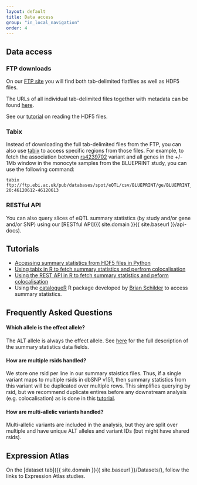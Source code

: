 ```yaml
---
layout: default
title: Data access
group: "in_local_navigation"
order: 4
---
```


## Data access

### FTP downloads

On our [FTP site](ftp://ftp.ebi.ac.uk/pub/databases/spot/eQTL) you will find both tab-delimited flatfiles as well as HDF5 files. 

The URLs of all individual tab-delimited files together with metadata can be found [here](https://github.com/kauralasoo/eQTL-Catalogue-resources/blob/master/tabix/).

See our [tutorial](https://github.com/EBISPOT/SumStats/blob/eqtls/querying_hdf5_basics.ipynb) on reading the HDF5 files.

### Tabix

Instead of downloading the full tab-delimited files from the FTP, you can also use [tabix](http://www.htslib.org/doc/tabix.1.html) to access specific regions from those files. For example, to fetch the association between [rs4239702](http://www.ensembl.org/Homo_sapiens/Variation/Explore?r=20:46120112-46121112;v=rs4239702;vdb=variation;vf=528871173) variant and all genes in the +/- 1Mb window in the monocyte samples from the BLUEPRINT study, you can use the following command:

```console
tabix ftp://ftp.ebi.ac.uk/pub/databases/spot/eQTL/csv/BLUEPRINT/ge/BLUEPRINT_ge_monocyte.all.tsv.gz 20:46120612-46120613
```

### RESTful API

You can also query slices of eQTL summary statistics (by study and/or gene and/or SNP) using our [RESTful API]({{ site.domain }}{{ site.baseurl }}/api-docs).

## Tutorials

* [Accessing summary statistics from HDF5 files in Python](https://github.com/EBISPOT/SumStats/blob/eqtls/querying_hdf5_basics.ipynb)
* [Using tabix in R to fetch summary statistics and perfrom colocalisation](http://htmlpreview.github.io/?https://github.com/kauralasoo/eQTL-Catalogue-resources/blob/master/scripts/tabix_use_case.html)
* [Using the REST API in R to fetch summary statistics and peform colocalisation](http://htmlpreview.github.io/?https://github.com/kauralasoo/eQTL-Catalogue-resources/blob/master/scripts/eQTL_API_usecase.html)
* Using the [catalogueR](https://github.com/RajLabMSSM/catalogueR) R package developed by [Brian Schilder](https://github.com/bschilder) to access summary statistics.

## Frequently Asked Questions
#### Which allele is the effect allele? 
The ALT allele is always the effect allele. See [here](https://github.com/eQTL-Catalogue/eQTL-Catalogue-resources/blob/master/tabix/Columns.md) for the full description of the summary statistics data fields. 

#### How are multiple rsids handled?
We store one rsid per line in our summary staistics files. Thus, if a single variant maps to multiple rsids in dbSNP v151, then summary statistics from this variant will be duplicated over multiple rows. This simplifies querying by rsid, but we recommend duplicate entires before any downstream analysis (e.g. colocalisation) as is done in this [tutorial](http://htmlpreview.github.io/?https://github.com/kauralasoo/eQTL-Catalogue-resources/blob/master/scripts/tabix_use_case.html). 

#### How are multi-allelic variants handled?
Multi-allelic variants are included in the analysis, but they are split over multiple and have unique ALT alleles and variant IDs (but might have shared rsids).

## Expression Atlas

On the [dataset tab]({{ site.domain }}{{ site.baseurl }}/Datasets/), follow the links to Expression Atlas studies.
